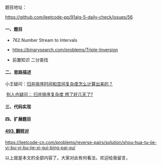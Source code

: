 题目地址：

https://github.com/leetcode-pp/91alg-5-daily-check/issues/56



#### 一、题目

- 762.Number Stream to Intervals

- https://binarysearch.com/problems/Triple-Inversion

- 前置知识 二分查找



#### 二、思路描述









小王疑问：[归并排序时间和空间复杂度怎么计算出来的？]()

​					[别人也疑问： 归并排序复杂度 想了好几天了?](https://www.zhihu.com/question/38101141)







#### 三、代码实现





#### 四、扩展题目



#### [493. 翻转对](https://leetcode-cn.com/problems/reverse-pairs/)

https://leetcode-cn.com/problems/reverse-pairs/solution/shou-hua-tu-jie-yi-bu-yi-bu-jie-xi-gui-bing-pai-xu/





以上就是本文的全部内容了。大家对此有何看法，欢迎给我留言，



